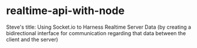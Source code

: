 realtime-api-with-node
======================

Steve's title: Using Socket.io to Harness Realtime Server Data (by creating a bidirectional interface for communication regarding that data between the client and the server)